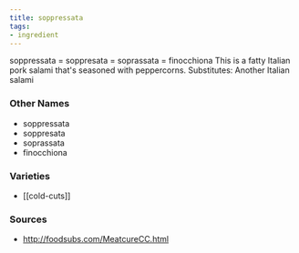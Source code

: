 ```yaml
---
title: soppressata
tags:
- ingredient
---
```

soppressata = soppresata = soprassata = finocchiona This is a fatty Italian pork salami that's seasoned with peppercorns. Substitutes: Another Italian salami

### Other Names

* soppressata
* soppresata
* soprassata
* finocchiona

### Varieties

* [[cold-cuts]]

### Sources
* http://foodsubs.com/MeatcureCC.html
